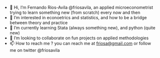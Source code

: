 - 👋 Hi, I’m Fernando Rios-Avila @friosavila, an applied microeconometrist trying to learn something new (from scratch) every now and then
- 👀 I’m interested in econoetrics and statistics, and how to be a bridge between theory and practice
- 🌱 I’m currently learning Stata (always something new), and python (quite new)
- 💞️ I’m looking to collaborate on fun projects on applied methodologies
- 📫 How to reach me ? you can reach me at friosa@gmail.com or follow me on twitter @friosavila

<!---
friosavila/friosavila is a ✨ special ✨ repository because its `README.md` (this file) appears on your GitHub profile.
You can click the Preview link to take a look at your changes.
--->
